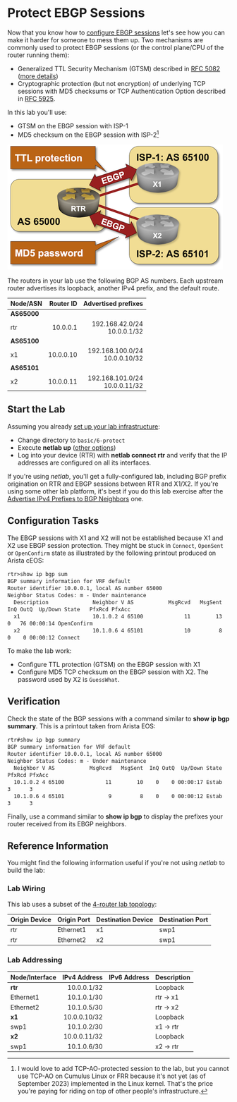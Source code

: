 # Protect EBGP Sessions

Now that you know how to [configure EBGP sessions](2-multihomed.md) let's see how you can make it harder for someone to mess them up. Two mechanisms are commonly used to protect EBGP sessions (or the control plane/CPU of the router running them):

* Generalized TTL Security Mechanism (GTSM) described in [RFC 5082](https://www.rfc-editor.org/rfc/rfc5082) ([more details](https://blog.ipspace.net/2023/03/advantages-bgp-gtsm.html))
* Cryptographic protection (but not encryption) of underlying TCP sessions with MD5 checksums or TCP Authentication Option described in [RFC 5925](https://datatracker.ietf.org/doc/html/rfc5925).

In this lab you'll use:

* GTSM on the EBGP session with ISP-1
* MD5 checksum on the EBGP session with ISP-2[^NOL]

[^NOL]: I would love to add TCP-AO-protected session to the lab, but you cannot use TCP-AO on Cumulus Linux or FRR because it's not yet (as of September 2023) implemented in the Linux kernel. That's the price you're paying for riding on top of other people's infrastructure.

![Lab topology](topology-protect.png)

The routers in your lab use the following BGP AS numbers. Each upstream router advertises its loopback, another IPv4 prefix, and the default route.

| Node/ASN | Router ID | Advertised prefixes |
|----------|----------:|--------------------:|
| **AS65000** ||
| rtr | 10.0.0.1 | 192.168.42.0/24<br>10.0.0.1/32 |
| **AS65100** ||
| x1 | 10.0.0.10 | 192.168.100.0/24<br>10.0.0.10/32 |
| **AS65101** ||
| x2 | 10.0.0.11 | 192.168.101.0/24<br>10.0.0.11/32 |

## Start the Lab

Assuming you already [set up your lab infrastructure](../1-setup.md):

* Change directory to `basic/6-protect`
* Execute **netlab up** ([other options](../external/index.md))
* Log into your device (RTR) with **netlab connect rtr** and verify that the IP addresses are configured on all its interfaces.

If you're using *netlab*, you'll get a fully-configured lab, including BGP prefix origination on RTR and EBGP sessions between RTR and X1/X2. If you're using some other lab platform, it's best if you do this lab exercise after the [Advertise IPv4 Prefixes to BGP Neighbors](3-originate.md) one.

## Configuration Tasks

The EBGP sessions with X1 and X2 will not be established because X1 and X2 use EBGP session protection. They might be stuck in `Connect`, `OpenSent` or `OpenConfirm` state as illustrated by the following printout produced on Arista cEOS:

```
rtr>show ip bgp sum
BGP summary information for VRF default
Router identifier 10.0.0.1, local AS number 65000
Neighbor Status Codes: m - Under maintenance
  Description              Neighbor V AS           MsgRcvd   MsgSent  InQ OutQ  Up/Down State   PfxRcd PfxAcc
  x1                       10.1.0.2 4 65100             11        13    0   76 00:00:14 OpenConfirm
  x2                       10.1.0.6 4 65101             10         8    0    0 00:00:12 Connect
```

To make the lab work:

* Configure TTL protection (GTSM) on the EBGP session with X1
* Configure MD5 TCP checksum on the EBGP session with X2. The password used by X2 is `GuessWhat`.

## Verification

Check the state of the BGP sessions with a command similar to **show ip bgp summary**. This is a printout taken from Arista EOS:

```
rtr#show ip bgp summary
BGP summary information for VRF default
Router identifier 10.0.0.1, local AS number 65000
Neighbor Status Codes: m - Under maintenance
  Neighbor V AS           MsgRcvd   MsgSent  InQ OutQ  Up/Down State   PfxRcd PfxAcc
  10.1.0.2 4 65100             11        10    0    0 00:00:17 Estab   3      3
  10.1.0.6 4 65101              9         8    0    0 00:00:12 Estab   3      3
```

Finally, use a command similar to **show ip bgp** to display the prefixes your router received from its EBGP neighbors.

## Reference Information

You might find the following information useful if you're not using _netlab_ to build the lab:

### Lab Wiring

This lab uses a subset of the [4-router lab topology](../external/4-router.md):

| Origin Device | Origin Port | Destination Device | Destination Port |
|---------------|-------------|--------------------|------------------|
| rtr | Ethernet1 | x1 | swp1 |
| rtr | Ethernet2 | x2 | swp1 |

### Lab Addressing

| Node/Interface | IPv4 Address | IPv6 Address | Description |
|----------------|-------------:|-------------:|-------------|
| **rtr** |  10.0.0.1/32 |  | Loopback |
| Ethernet1 | 10.1.0.1/30 |  | rtr -> x1 |
| Ethernet2 | 10.1.0.5/30 |  | rtr -> x2 |
| **x1** |  10.0.0.10/32 |  | Loopback |
| swp1 | 10.1.0.2/30 |  | x1 -> rtr |
| **x2** |  10.0.0.11/32 |  | Loopback |
| swp1 | 10.1.0.6/30 |  | x2 -> rtr |

